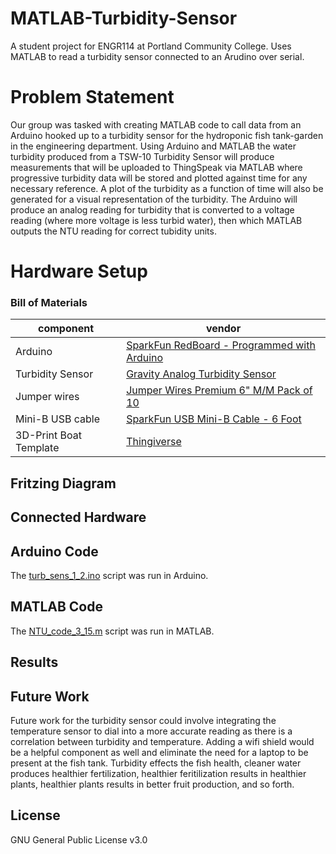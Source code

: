 # MATLAB-Turbidity-Sensor
A student project for ENGR114 at Portland Community College. Uses MATLAB to read a turbidity sensor connected to an Arudino over serial.
# Problem Statement
Our group was tasked with creating MATLAB code to call data from an Arduino hooked up to a
turbidity sensor for the hydroponic fish tank-garden in the engineering department. 
Using Arduino and MATLAB the water turbidity produced from a TSW-10
Turbidity Sensor will produce measurements that will be uploaded to ThingSpeak via MATLAB where progressive turbidity data will be stored and plotted against time for any necessary reference. A plot of the turbidity as a function of time will also be generated for a visual representation of the turbidity. The Arduino will produce an analog reading for turbidity that is converted to a voltage reading (where more voltage is less turbid water), then which MATLAB outputs the NTU reading for correct tubidity units.
# Hardware Setup

### Bill of Materials
|component|vendor|
|---|---|
|Arduino|[SparkFun RedBoard - Programmed with Arduino](https://www.sparkfun.com/products/13975)|
|Turbidity Sensor|[Gravity Analog Turbidity Sensor](https://www.robotshop.com/en/gravity-analog-turbidity-sensor.html)|
|Jumper wires|[Jumper Wires Premium 6" M/M Pack of 10](https://www.sparkfun.com/products/8431 )|
|Mini-B USB cable|[SparkFun USB Mini-B Cable - 6 Foot](https://www.sparkfun.com/products/11301)|
|3D-Print Boat Template|[Thingiverse](https://www.thingiverse.com/thing:1466370)|

## Fritzing Diagram

## Connected Hardware
## Arduino Code
The [turb_sens_1_2.ino](turb_sens_1_2.ino) script was run in Arduino.
## MATLAB Code
The [NTU_code_3_15.m](NTU_code_3_15.m) script was run in MATLAB.
## Results
## Future Work
Future work for the turbidity sensor could involve integrating the temperature sensor to dial into a more accurate reading as there is a correlation between turbidity and temperature. Adding a wifi shield would be a helpful component as well and eliminate the need for a laptop to be present at the fish tank.  Turbidity effects the fish health, cleaner water produces healthier fertilization, healthier feritilization results in healthier plants, healthier plants results in better fruit production, and so forth.
## License
GNU General Public License v3.0
